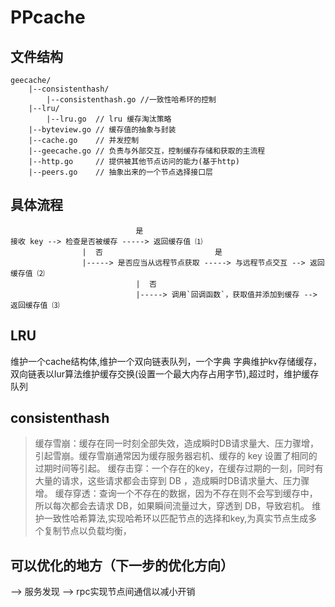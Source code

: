 PPcache
====

## 文件结构

```
geecache/
    |--consistenthash/
        |--consistenthash.go //一致性哈希环的控制
    |--lru/
        |--lru.go  // lru 缓存淘汰策略
    |--byteview.go // 缓存值的抽象与封装
    |--cache.go    // 并发控制
    |--geecache.go // 负责与外部交互，控制缓存存储和获取的主流程
    |--http.go     // 提供被其他节点访问的能力(基于http)
    |--peers.go    // 抽象出来的一个节点选择接口层
```
## 具体流程
```
                            是
接收 key --> 检查是否被缓存 -----> 返回缓存值 ⑴
                |  否                         是
                |-----> 是否应当从远程节点获取 -----> 与远程节点交互 --> 返回缓存值 ⑵
                            |  否
                            |-----> 调用`回调函数`，获取值并添加到缓存 --> 返回缓存值 ⑶
```

## LRU
维护一个cache结构体,维护一个双向链表队列，一个字典
字典维护kv存储缓存，双向链表以lur算法维护缓存交换(设置一个最大内存占用字节),超过时，维护缓存队列

## consistenthash
> 缓存雪崩：缓存在同一时刻全部失效，造成瞬时DB请求量大、压力骤增，引起雪崩。缓存雪崩通常因为缓存服务器宕机、缓存的 key 设置了相同的过期时间等引起。
> 缓存击穿：一个存在的key，在缓存过期的一刻，同时有大量的请求，这些请求都会击穿到 DB ，造成瞬时DB请求量大、压力骤增。
> 缓存穿透：查询一个不存在的数据，因为不存在则不会写到缓存中，所以每次都会去请求 DB，如果瞬间流量过大，穿透到 DB，导致宕机。
维护一致性哈希算法,实现哈希环以匹配节点的选择和key,为真实节点生成多个复制节点以负载均衡，

## 可以优化的地方（下一步的优化方向）

--> 服务发现
--> rpc实现节点间通信以减小开销